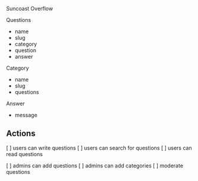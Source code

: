 Suncoast Overflow

Questions

- name
- slug
- category
- question
- answer

Category

- name
- slug
- questions

Answer

- message

## Actions

[ ] users can write questions
[ ] users can search for questions
[ ] users can read questions

[ ] admins can add questions
[ ] admins can add categories
[ ] moderate questions
